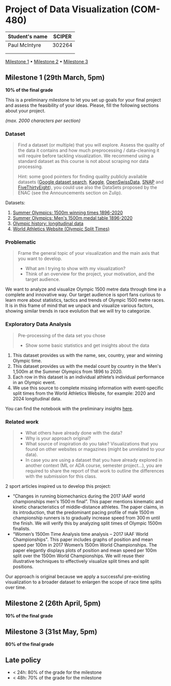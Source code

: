# Project of Data Visualization (COM-480)

| Student's name | SCIPER |
| -------------- | ------ |
| Paul McIntyre | 302264 |
| | |
| | |

[Milestone 1](#milestone-1) • [Milestone 2](#milestone-2) • [Milestone 3](#milestone-3)

## Milestone 1 (29th March, 5pm)

**10% of the final grade**

This is a preliminary milestone to let you set up goals for your final project and assess the feasibility of your ideas.
Please, fill the following sections about your project.

*(max. 2000 characters per section)*

### Dataset

> Find a dataset (or multiple) that you will explore. Assess the quality of the data it contains and how much preprocessing / data-cleaning it will require before tackling visualization. We recommend using a standard dataset as this course is not about scraping nor data processing.
>
> Hint: some good pointers for finding quality publicly available datasets ([Google dataset search](https://datasetsearch.research.google.com/), [Kaggle](https://www.kaggle.com/datasets), [OpenSwissData](https://opendata.swiss/en/), [SNAP](https://snap.stanford.edu/data/) and [FiveThirtyEight](https://data.fivethirtyeight.com/)), you could use also the DataSets proposed by the ENAC (see the Announcements section on Zulip).

Datasets:
  1. [Summer Olympics: 1500m winning times 1896-2020](https://www.statista.com/statistics/1098589/olympics-1-500m-gold-medal-times-since-1896/)
  2. [Summer Olympics: Men's 1500m medal table 1896-2020](https://www.statista.com/statistics/1117683/olympics-mens-1-500m-medal-table-since-1896/)
  3. [Olympic history: longitudinal data](https://figshare.com/articles/dataset/Olympic_history_longitudinal_data_scraped_from_www_sports-reference_com/6121274)
  4. [World Athletics Website (Olympic Split Times)](https://worldathletics.org/competitions/olympic-games/the-xxxii-olympic-games-athletics-7132391/results/men/1500-metres/final/result)


### Problematic

> Frame the general topic of your visualization and the main axis that you want to develop.
> - What am I trying to show with my visualization?
> - Think of an overview for the project, your motivation, and the target audience.

We want to analyze and visualize Olympic 1500 metre data through time in a complete and innovative way. Our target audience is sport fans curious to learn more about statistics, tactics and trends of Olympic 1500 metre races. It is in this frame of mind that we unpack and visualize various factors, showing similar trends in race evolution that we will try to categorize.
 
### Exploratory Data Analysis

> Pre-processing of the data set you chose
> - Show some basic statistics and get insights about the data

1. This dataset provides us with the name, sex, country, year and winning Olympic time.
2. This dataset provides us with the medal count by country in the Men's 1,500m at the Summer Olympics from 1896 to 2020.
3. Each row in this dataset is an individual athlete’s individual performance in an Olympic event.
4. We use this source to complete missing information with event-specific split times from the World Athletics Website, for example: 2020 and 2024 longitudinal data.

You can find the notebook with the preliminary insights [here](data_exploration.ipynb).

### Related work


> - What others have already done with the data?
> - Why is your approach original?
> - What source of inspiration do you take? Visualizations that you found on other websites or magazines (might be unrelated to your data).
> - In case you are using a dataset that you have already explored in another context (ML or ADA course, semester project...), you are required to share the report of that work to outline the differences with the submission for this class.

2 sport articles inspired us to develop this project:
- “Changes in running biomechanics during the 2017 IAAF world championships men's 1500 m final”. This paper mentions kinematic and kinetic characteristics of middle-distance athletes. The paper claims, in its introduction, that the predominant pacing profile of male 1500 m championship runners is to gradually increase speed from 300 m until the finish. We will verify this by analyzing split times of Olympic 1500m finalists.
- “Women’s 1500m Time Analysis time analysis – 2017 IAAF World Championships". This paper includes graphs of position and mean speed per 100m in 2017 Women’s 1500m World Championships. The paper elegantly displays plots of position and mean speed per 100m split over the 1500m World Championships. We will reuse their illustrative techniques to effectively visualize split times and split positions.

Our approach is original because we apply a successful pre-existing visualization to a broader dataset to enlargen the scope of race time splits over time.

## Milestone 2 (26th April, 5pm)

**10% of the final grade**


## Milestone 3 (31st May, 5pm)

**80% of the final grade**


## Late policy

- < 24h: 80% of the grade for the milestone
- < 48h: 70% of the grade for the milestone

